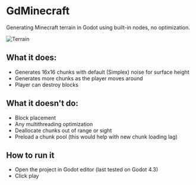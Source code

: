 # GdMinecraft

Generating Minecraft terrain in Godot using built-in nodes, no optimization.

![Terrain](https://github.com/user-attachments/assets/e4ad4481-c4f1-4cce-9828-83bfea0dfb85)

## What it does:
- Generates 16x16 chunks with default (Simplex) noise for surface height
- Generates more chunks as the player moves around
- Player can destroy blocks

## What it doesn't do:
- Block placement
- Any multithreading optimization
- Deallocate chunks out of range or sight
- Preload a chunk pool (this would help with new chunk loading lag)

## How to run it
- Open the project in Godot editor (last tested on Godot 4.3)
- Click play
